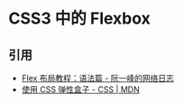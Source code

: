 # CSS3 中的 Flexbox

## 引用

- [Flex 布局教程：语法篇 - 阮一峰的网络日志](http://www.ruanyifeng.com/blog/2015/07/flex-grammar.html)
- [使用 CSS 弹性盒子 - CSS | MDN](https://developer.mozilla.org/zh-CN/docs/Web/CSS/CSS_Flexible_Box_Layout/Using_CSS_flexible_boxes)